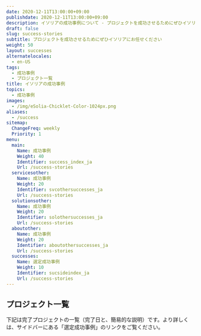```yaml
---
date: 2020-12-11T13:00:00+09:00
publishdate: 2020-12-11T13:00:00+09:00
description: イソリアの成功事例について - プロジェクトを成功させるためにぜひイソリアにお任せください
draft: false
slug: success-stories
subtitle: プロジェクトを成功させるためにぜひイソリアにお任せください
weight: 50
layout: successes
alternatelocales:
  - en-US
tags:
  - 成功事例
  - プロジェクト一覧
title: イソリアの成功事例
topics:
  - 成功事例
images:
  - /img/eSolia-Chicklet-Color-1024px.png
aliases:
  - /success
sitemap:
  ChangeFreq: weekly
  Priority: 1
menu:
  main:
    Name: 成功事例
    Weight: 40
    Identifier: success_index_ja
    Url: /success-stories
  servicesother:
    Name: 成功事例
    Weight: 20
    Identifier: svcothersuccesses_ja
    Url: /success-stories 
  solutionsother:
    Name: 成功事例
    Weight: 20
    Identifier: solothersuccesses_ja
    Url: /success-stories
  aboutother:
    Name: 成功事例
    Weight: 20
    Identifier: aboutothersuccesses_ja
    Url: /success-stories
  successes:
    Name: 選定成功事例
    Weight: 10
    Identifier: sucsideindex_ja
    Url: /success-stories
---
```


## プロジェクト一覧

下記は完了プロジェクトの一覧（完了日と、簡易的な説明）です。より詳しくは、サイドバーにある「選定成功事例」のリンクをご覧ください。

<a class="" href="https://pro.dbflex.net/secure/public/db/15331/rss.ashx?view=3456963&user=40863e67a24a41e281eac29548bc68b2">
<span class="icon has-text-esolia-yellow-2"><i class="fas fa-rss-square"></i></span>
</a>
<span id="hideheader" class="has-padding-t-xs">
<script src="https://pro.dbflex.net/secure/embed.js"
  data-url="/ev-3456963/db/15331/view.aspx"></script>
</span>
